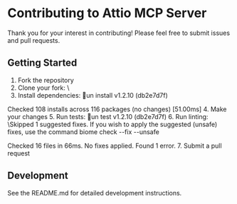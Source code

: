 # Contributing to Attio MCP Server

Thank you for your interest in contributing! Please feel free to submit issues and pull requests.

## Getting Started

1. Fork the repository
2. Clone your fork: \
3. Install dependencies: un install v1.2.10 (db2e7d7f)

Checked 108 installs across 116 packages (no changes) [51.00ms]
4. Make your changes
5. Run tests: un test v1.2.10 (db2e7d7f)
6. Run linting: \Skipped 1 suggested fixes.
If you wish to apply the suggested (unsafe) fixes, use the command biome check --fix --unsafe

Checked 16 files in 66ms. No fixes applied.
Found 1 error.
7. Submit a pull request

## Development

See the README.md for detailed development instructions.

